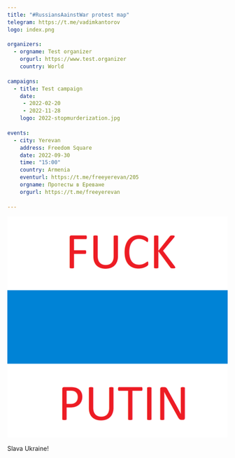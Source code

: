 ```yaml
---
title: "#RussiansAainstWar protest map"
telegram: https://t.me/vadimkantorov
logo: index.png

organizers:
  - orgname: Test organizer
    orgurl: https://www.test.organizer
    country: World

campaigns:
  - title: Test campaign
    date: 
     - 2022-02-20
     - 2022-11-28
    logo: 2022-stopmurderization.jpg

events:
  - city: Yerevan
    address: Freedom Square
    date: 2022-09-30
    time: "15:00"
    country: Armenia
    eventurl: https://t.me/freeyerevan/205
    orgname: Протесты в Ереване
    orgurl: https://t.me/freeyerevan

---
```

![site logo](index.png)

Slava Ukraine!
